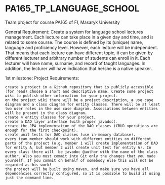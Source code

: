 # PA165_TP_LANGUAGE_SCHOOL
Team project for course PA165 of FI, Masaryk University

General Requirement:
Create a system for language school lectures management. Each lecture can take place in a given day and time, and is related to 
some course. The course is defined by its (unique) name, language and proficiency level. 
However, each lecture will be independent. That means that each lecture can have different topic, it can be given by different 
lecturer and arbitrary number of students can enroll in it. 
Each lecturer will have name, surname, and record of taught languages. 
In addition, the lecturer will have indication that he/she is a native speaker.

1st milestone:
Project Requirements:

    create a project in a Github repository that is publicly accessible (for read) choose a short and descriptive name. Create some project wiki to publish other information for your project.
    on the project wiki there will be a project description, a use case diagram and a class diagram for entity classes. There will be at least two user roles in the use case diagram. Associations between entities will be present in the class diagram.  
    create 4 entity classes for your project.
    create a DAO layer interface (with proper javadoc).
    create the JPA implementation of the DAO classes (CRUD operations are enough for the first checkpoint).
    create unit tests for DAO classes (use in-memory database).
    every team member should work with different entities on different parts of the project (e.g. member 1 will create implementation of DAO for entity A, but member 2 will create unit test for entity A). In every class there will  be javadoc @author with the name of the class author. Also you must commit into Git only the changes that you made yourself. If you commit on behalf of somebody else this will not be regarded as his work!
    the project will be built using maven, and make sure you have all dependencies correctly configured, so it is possible to build it using just the command line.



